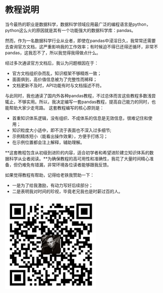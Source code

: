 # 教程说明

当今最热的职业是数据科学，数据科学领域应用最广泛的编程语言是python，python这么火的原因就是其有一个功能强大的数据科学库：pandas。

然而，作为一名数据科学行业从业者，即使在pandas中浸淫日久，我常常还需要去查询官方文档，这严重影响我的工作效率；有时候迫不得已还得还循环，非常不pandas，这我忍不了，所以我觉得我得做点什么。

经过多次通读官方文档后，我认为问题根因在于：
- 官方文档组织杂而乱，知识框架不够精炼一致；
- 面面俱到，高价值信息被为了完整性而稀释；
- 文档更新不及时，API功能有时与文档描述不符。

与此同时，我也通读了国内外各种pandas教程，不过总体而言这些教程多数浅尝辄止，不够实用。所以，我决定编写一套pandas教程，提高自己能力的同时，也能帮助大家少走弯路。
这套教程编写的核心原则是：
- 首重知识体系逻辑，没有组织、不成体系的信息是无效信息，很难记住和使用；
- 知识粒度大小适中，即不流于表面也不深入过多细节;
- 示例精炼短小（能看出操作效果），方便手打练习；
- 在示例位置都会注上解释，辅助理解。

**这套教程包含从初级到进阶的内容，适合初学者和希望进阶建立知识体系的数据科学从业者阅读。**为确保教程的高可用性和准确性，我花了大量时间精心准备，但仍难免有错漏，非常环境各位读者能够跟我反馈。

如果觉得教程有帮助，记得给老铁我赞助一下：
- 一是为了给我激励，有动力写好后续部分；
- 二是表明我对时间的珍视，毕竟老兄我也是时薪过百的人。

![](resource/我的.png)